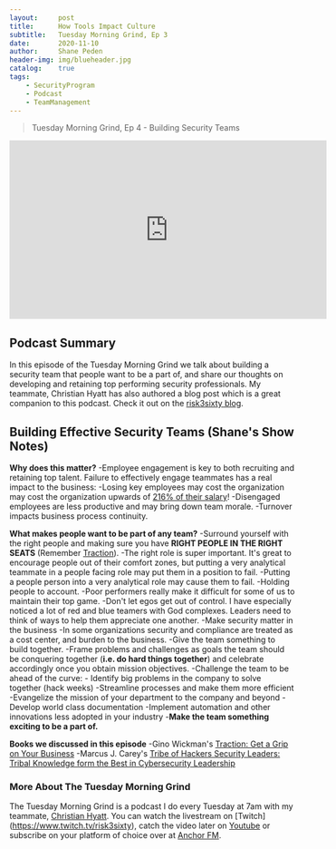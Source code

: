 ```yaml
---
layout: 	post
title:  	How Tools Impact Culture
subtitle: 	Tuesday Morning Grind, Ep 3
date:   	2020-11-10
author: 	Shane Peden
header-img: img/blueheader.jpg
catalog: 	true
tags:
    - SecurityProgram
    - Podcast
    - TeamManagement
---
```


> Tuesday Morning Grind, Ep 4 - Building Security Teams

<iframe width="560" height="315" src="https://www.youtube.com/embed/9nF379NIF7A" frameborder="0" allow="accelerometer; autoplay; clipboard-write; encrypted-media; gyroscope; picture-in-picture" allowfullscreen></iframe>

## Podcast Summary

In this episode of the Tuesday Morning Grind we talk about building a security team that people want to be a part of, and share our thoughts on developing and retaining top performing security professionals. My teammate, Christian Hyatt has also authored a blog post which is a great companion to this podcast. Check it out on the [risk3sixty blog](https://risk3sixty.com/2020/10/05/how-to-recruit-develop-and-keep-top-cybersecurity-talent-part-5/). 


## Building Effective Security Teams (Shane's Show Notes)

**Why does this matter?**
-Employee engagement is key to both recruiting and retaining top talent. Failure to effectively engage teammates has a real impact to the business:
	-Losing key employees may cost the organization may cost the organization upwards of [216% of their salary](https://www.americanprogress.org/wp-content/uploads/2012/11/CostofTurnover.pdf)!
	-Disengaged employees are less productive and may bring down team morale.
	-Turnover impacts business process continuity.

**What makes people want to be part of any team?**
-Surround yourself with the right people and making sure you have **RIGHT PEOPLE IN THE RIGHT SEATS** (Remember [Traction](https://amzn.to/2Iyj6gs)).
	-The right role is super important. It's great to encourage people out of their comfort zones, but putting a very analytical teammate in a people facing role may put them in a position to fail.
	-Putting a people person into a very analytical role may cause them to fail.
-Holding people to account.
	-Poor performers really make it difficult for some of us to maintain their top game.
	-Don't let egos get out of control. I have especially noticed a lot of red and blue teamers with God complexes.  Leaders need to think of ways to help them appreciate one another.
-Make security matter in the business
	-In some organizations security and compliance are treated as a cost center, and burden to the business.
	-Give the team something to build together. 
	-Frame problems and challenges as goals the team should be conquering together (**i.e. do hard things together**) and celebrate accordingly once you obtain mission objectives.
-Challenge the team to be ahead of the curve:
	- Identify big problems in the company to solve together (hack weeks)
	-Streamline processes and make them more efficient
	-Evangelize the mission of your department to the company and beyond
	-Develop world class documentation
	-Implement automation and other innovations less adopted in your industry
	-**Make the team something exciting to be a part of.**

**Books we discussed in this episode**
-Gino Wickman's [Traction: Get a Grip on Your Business](https://amzn.to/2Iyj6gs)
-Marcus J. Carey's [Tribe of Hackers Security Leaders: Tribal Knowledge form the Best in Cybersecurity Leadership](https://amzn.to/36ns5tk)

### More About The Tuesday Morning Grind

The Tuesday Morning Grind is a podcast I do every Tuesday at 7am with my teammate, [Christian Hyatt](https://www.linkedin.com/in/christianhyatt/).  You can watch the livestream on [Twitch] (https://www.twitch.tv/risk3sixty), catch the video later on [Youtube](https://www.youtube.com/channel/UCjcD3Vc3Z1FSncd2BvRp9vQ/featured) or subscribe on your platform of choice over at [Anchor FM](https://anchor.fm/risk3sixty).




